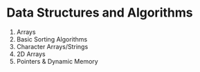 # Data Structures and Algorithms

01. Arrays
02. Basic Sorting Algorithms
03. Character Arrays/Strings
04. 2D Arrays
05. Pointers & Dynamic Memory